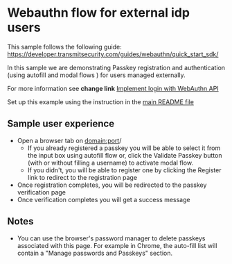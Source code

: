 # Webauthn flow for external idp users

This sample follows the following guide:
https://developer.transmitsecurity.com/guides/webauthn/quick_start_sdk/

In this sample we are demonstrating Passkey registration and authentication (using autofill and
modal flows ) for users managed externally.

For more information see **change link**
[Implement login with WebAuthn API](https://developer.transmitsecurity.com/guides/webauthn/basic_login_scenarios/)

Set up this example using the instruction in the [main README file](../README.md)

## Sample user experience

- Open a browser tab on <domain:port>/
  - If you already registered a passkey you will be able to select it from the input box using
    autofill flow or, click the Validate Passkey button (with or without filling a username) to
    activate modal flow.
  - If you didn't, you will be able to register one by clicking the Register link to redirect to the
    registration page
- Once registration completes, you will be redirected to the passkey verification page
- Once verification completes you will get a success message

## Notes

- You can use the browser's password manager to delete passkeys associated with this page. For
  example in Chrome, the auto-fill list will contain a "Manage passwords and Passkeys" section.
